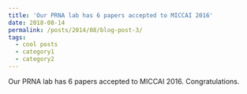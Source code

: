 ```yaml
---
title: 'Our PRNA lab has 6 papers accepted to MICCAI 2016'
date: 2018-08-14
permalink: /posts/2014/08/blog-post-3/
tags:
  - cool posts
  - category1
  - category2
---
```


Our PRNA lab has 6 papers accepted to MICCAI 2016. Congratulations.